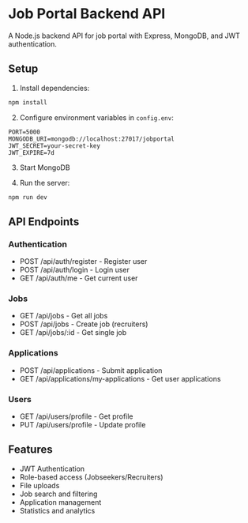 # Job Portal Backend API

A Node.js backend API for job portal with Express, MongoDB, and JWT authentication.

## Setup

1. Install dependencies:
```bash
npm install
```

2. Configure environment variables in `config.env`:
```
PORT=5000
MONGODB_URI=mongodb://localhost:27017/jobportal
JWT_SECRET=your-secret-key
JWT_EXPIRE=7d
```

3. Start MongoDB

4. Run the server:
```bash
npm run dev
```

## API Endpoints

### Authentication
- POST /api/auth/register - Register user
- POST /api/auth/login - Login user
- GET /api/auth/me - Get current user

### Jobs
- GET /api/jobs - Get all jobs
- POST /api/jobs - Create job (recruiters)
- GET /api/jobs/:id - Get single job

### Applications
- POST /api/applications - Submit application
- GET /api/applications/my-applications - Get user applications

### Users
- GET /api/users/profile - Get profile
- PUT /api/users/profile - Update profile

## Features
- JWT Authentication
- Role-based access (Jobseekers/Recruiters)
- File uploads
- Job search and filtering
- Application management
- Statistics and analytics
